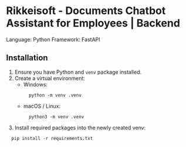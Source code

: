 # Rikkeisoft - Documents Chatbot Assistant for Employees | Backend

Language: Python
Framework: FastAPI

## Installation

1. Ensure you have Python and `venv` package installed.
2. Create a virtual environment:
    * Windows:
      ```
        python -m venv .venv
      ```
    * macOS / Linux:
      ```
        python3 -m venv .venv
      ```
3. Install required packages into the newly created venv:
  ```
    pip install -r requirements.txt
  ```
